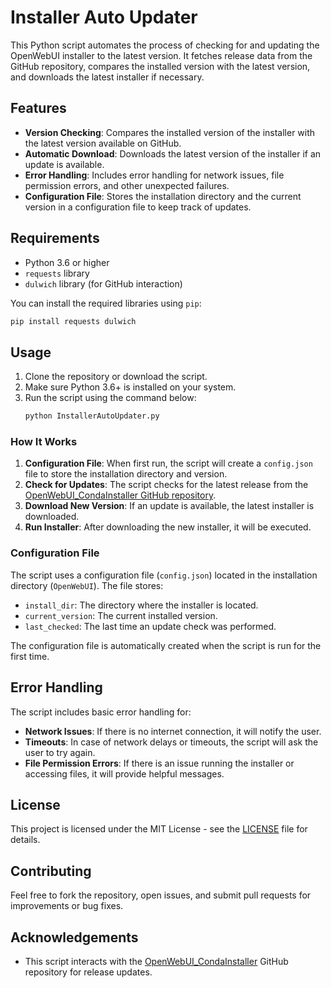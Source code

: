
# Installer Auto Updater

This Python script automates the process of checking for and updating the OpenWebUI installer to the latest version. It fetches release data from the GitHub repository, compares the installed version with the latest version, and downloads the latest installer if necessary.

## Features
- **Version Checking**: Compares the installed version of the installer with the latest version available on GitHub.
- **Automatic Download**: Downloads the latest version of the installer if an update is available.
- **Error Handling**: Includes error handling for network issues, file permission errors, and other unexpected failures.
- **Configuration File**: Stores the installation directory and the current version in a configuration file to keep track of updates.

## Requirements
- Python 3.6 or higher
- `requests` library
- `dulwich` library (for GitHub interaction)

You can install the required libraries using `pip`:
```bash
pip install requests dulwich
```

## Usage

1. Clone the repository or download the script.
2. Make sure Python 3.6+ is installed on your system.
3. Run the script using the command below:
   ```bash
   python InstallerAutoUpdater.py
   ```

### How It Works
1. **Configuration File**: When first run, the script will create a `config.json` file to store the installation directory and version.
2. **Check for Updates**: The script checks for the latest release from the [OpenWebUI_CondaInstaller GitHub repository](https://github.com/BrainDriveAI/OpenWebUI_CondaInstaller).
3. **Download New Version**: If an update is available, the latest installer is downloaded.
4. **Run Installer**: After downloading the new installer, it will be executed.

### Configuration File
The script uses a configuration file (`config.json`) located in the installation directory (`OpenWebUI`). The file stores:
- `install_dir`: The directory where the installer is located.
- `current_version`: The current installed version.
- `last_checked`: The last time an update check was performed.

The configuration file is automatically created when the script is run for the first time.

## Error Handling
The script includes basic error handling for:
- **Network Issues**: If there is no internet connection, it will notify the user.
- **Timeouts**: In case of network delays or timeouts, the script will ask the user to try again.
- **File Permission Errors**: If there is an issue running the installer or accessing files, it will provide helpful messages.

## License
This project is licensed under the MIT License - see the [LICENSE](LICENSE) file for details.

## Contributing
Feel free to fork the repository, open issues, and submit pull requests for improvements or bug fixes.

## Acknowledgements
- This script interacts with the [OpenWebUI_CondaInstaller](https://github.com/BrainDriveAI/OpenWebUI_CondaInstaller) GitHub repository for release updates.
